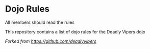 Dojo Rules
==========

All members should read the rules

This repository contains a list of dojo rules for the Deadly Vipers dojo

*Forked from https://github.com/deadlyvipers*
